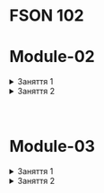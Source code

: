 # FSON 102

# Module-02

<details>
  <summary>Заняття 1</summary>
<ul>
    <li>Обробка подій</li>
    <ul>
        <li>Посилання на ф-ю</li>
        <li>Анонімний колбек</li>
        <li>Обʼєкт події</li>
    </ul>
    <li>Стан компонента</li>
    <ul>
        <li>Рективність</li>
        <li>useState</li>
        <li>Асинхронність оновлення стану</li>
        <li>Ізоляція стану</li>
        <li>Підняття стану</li>
        <li>Декілька станів</li>
        <li>Оновлення обʼєктів</li>
    </ul>
</ul>
</details>

<details>
  <summary>Заняття 2</summary>
<ul>
    <li>Життєвий цикл компонента</li>
    <ul>
        <li>Монтування</li>
        <li>Оновлення</li>
        <li>Розмонтування</li>
    </ul>
    <li>Хук <code>useEffect</code></li>
    <ul>
        <li>Монтування та суворий режим</li>
        <li>Розмонування та очищення ефекту</li>
        <li>Оновлення</li>
        <li>Декілька ефектів</li>
    </ul>
    <li>Робота з <code>localeStorage</code></li>
    <ul>
        <li>Запис</li>
        <li>Читання через <code>useState(callback)</code></li>
    </ul>
</ul>
</details>
<br/>
<br/>

# Module-03

<details>
  <summary>Заняття 1</summary>
<ul>
    <li>Форми</li>
    <ul>
        <li>Сабміт форми <code>onSubmit</code></li>
        <li>Неконтрольована форма з <code>event.target.elements</code></li>
        <li>Очищення форми після сабміту з <code>event.target.reset()</code></li>
    </ul>
    <li>Форма як окремий компонент</li>
    <ul>
        <li>Пропс сабміту</li>
    </ul>
    <li>Хук <code>useId</code></li>
    <li>Контрольовані елементи</li>
    <ul>
        <li>Атрибути <code>value</code> та <code>onChange</code></li>
        <li>Текстове поле</li>
        <li>Елемент <code>select</code></li>
    </ul>
    <li>Контрольована форма</li>
    <ul>
        <li>Обробка сабміту у форми</li>
        <li>Очищення форми після сабміту</li>
    </ul>
</ul>
</details>

<details>
  <summary>Заняття 2</summary>
<ul>
    <li>Бібліотека <code>Formik</code></li>
    <li>Контейнер форми <code>Formik</code> та <code>Form</code></li>
    <ul>
        <li>Пропс <code>initialValues</code></li>
        <li>Пропс <code>onSubmit</code></li>
    </ul>
    <li>Поля форми <code>Field</code></li>
    <ul>
        <li>Атрибут <code>name</code></li>
        <li>Початкове значення елемнетів</li>
    </ul>
    <li>Відправка форми</li>
    <ul>
        <li>Параметри <code>values</code> та <code>actions</code></li>
        <li>Початкове значення елемнетів</li>
    </ul>
    <li>Стилізація</li>
    <li>Типи полів через пропс <code>as</code></li>
    <li>Валідація з <code>Yup</code></li>
    <ul>
        <li>Схема валідації</li>
        <li>Пропс <code>validationSchema</code></li>
        <li>Компонент <code>ErrorMessage</code></li>
    </ul>

</ul>
</details>
